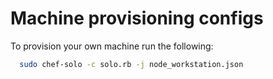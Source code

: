 # Machine provisioning configs

To provision your own machine run the following:

```bash
  sudo chef-solo -c solo.rb -j node_workstation.json
```
